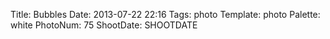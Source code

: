 Title: Bubbles
Date: 2013-07-22 22:16
Tags: photo
Template: photo
Palette: white
PhotoNum: 75
ShootDate: SHOOTDATE
